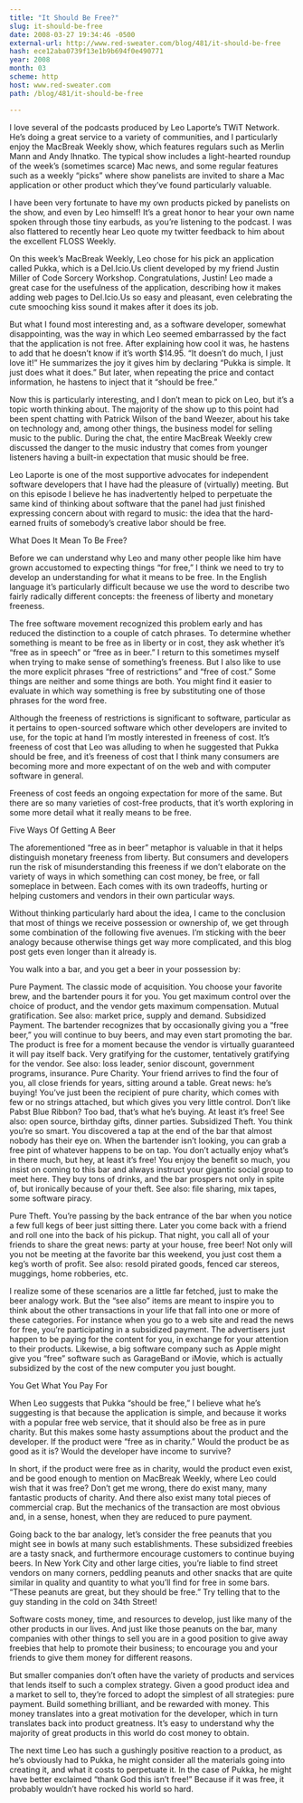 ```yaml
---
title: "It Should Be Free?"
slug: it-should-be-free
date: 2008-03-27 19:34:46 -0500
external-url: http://www.red-sweater.com/blog/481/it-should-be-free
hash: ece12aba0739f13e1b9b694f0e490771
year: 2008
month: 03
scheme: http
host: www.red-sweater.com
path: /blog/481/it-should-be-free

---
```


I love several of the podcasts produced by Leo Laporte’s TWiT Network. He’s doing a great service to a variety of communities, and I particularly enjoy the MacBreak Weekly show, which features regulars such as Merlin Mann and Andy Ihnatko. The typical show includes a light-hearted roundup of the week’s (sometimes scarce) Mac news, and some regular features such as a weekly “picks” where show panelists are invited to share a Mac application or other product which they’ve found particularly valuable.


I have been very fortunate to have my own products picked by panelists on the show, and even by Leo himself! It’s a great honor to hear your own name spoken through those tiny earbuds, as you’re listening to the podcast. I was also flattered to recently hear Leo quote my twitter feedback to him about the excellent FLOSS Weekly.



On this week’s MacBreak Weekly, Leo chose for his pick an application called  Pukka, which is a Del.Icio.Us client developed by my  friend Justin Miller of Code Sorcery Workshop. Congratulations, Justin! Leo made a great case for the usefulness of the application, describing how it makes adding web pages to Del.Icio.Us so easy and pleasant, even celebrating the cute smooching kiss sound it makes after it does its job.



But what I found most interesting and, as a software developer, somewhat disappointing, was the way in which Leo seemed embarrassed by the fact that the application is not free. After explaining how cool it was, he hastens to add that he doesn’t know if it’s worth $14.95. “It doesn’t do much, I just love it!” He  summarizes the joy it gives him by declaring “Pukka is simple. It just does what it does.” But later, when repeating the price and contact information, he hastens to inject that it “should be free.”


Now this is particularly interesting, and I don’t mean to pick on Leo, but it’s a topic worth thinking about. The majority of the show up to this point had been spent chatting with Patrick Wilson of the band Weezer, about his take on technology and, among other things, the business model for selling music to the public. During the chat, the entire MacBreak Weekly crew discussed the danger to the music industry that comes from younger listeners having a built-in expectation that music should be free.


Leo Laporte is one of the most supportive advocates for independent software developers that I have had the pleasure of (virtually) meeting. But on this episode I believe he has inadvertently helped to perpetuate the same kind of thinking about software that the panel had just finished expressing concern about with regard to music: the idea that the hard-earned fruits of somebody’s creative labor should be free.



What Does It Mean To Be Free?



Before we can understand why Leo and many other people like him have grown accustomed to expecting things “for free,” I think we need to try to develop an understanding for what it means to be free. In the English language it’s particularly difficult because we use the word to describe two fairly radically different concepts: the freeness of liberty and monetary freeness.



The free software movement recognized this problem early and has reduced the distinction to a couple of catch phrases. To determine whether something is meant to be free as in liberty or in cost, they ask whether it’s “free as in speech” or “free as in beer.” I return to this sometimes myself when trying to make sense of something’s freeness. But I also like to use the more explicit phrases “free of restrictions” and “free of cost.” Some things are neither and some things are both. You might find it easier to evaluate in which way something is free by substituting one of those phrases for the word free.



Although the freeness of restrictions is significant to software, particular as it pertains to open-sourced software which other developers are invited to use, for the topic at hand I’m mostly interested in freeness of cost. It’s freeness of cost that Leo was alluding to when he suggested that Pukka should be free, and it’s freeness of cost that I think many consumers are becoming more and more expectant of on the web and with computer software in general.



Freeness of cost feeds an ongoing expectation for more of the same. But there are so many varieties of cost-free products, that it’s worth exploring in some more detail what it really means to be free.



Five Ways Of Getting A Beer



The aforementioned “free as in beer” metaphor is valuable in that it helps distinguish monetary freeness from liberty. But consumers and developers run the risk of misunderstanding this freeness if we don’t elaborate on the variety of ways in which something can cost money, be free, or fall someplace in between. Each comes with its own tradeoffs, hurting or helping customers and vendors in their own particular ways.



Without thinking particularly hard about the idea, I came to the conclusion that most of things we receive possession or ownership of, we get through some combination of the following five avenues. I’m sticking with the beer analogy because otherwise things get way more complicated, and this blog post gets even longer than it already is.



You walk into a bar, and you get a beer in your possession by:




Pure Payment. The classic mode of acquisition. You choose your favorite brew, and the bartender pours it for you. You get maximum control over the choice of product, and the vendor gets maximum compensation. Mutual gratification. See also: market price, supply and demand.
Subsidized Payment. The bartender recognizes that by occasionally giving you a “free beer,” you will continue to buy beers, and may even start promoting the bar. The product is free for a moment because the vendor is virtually guaranteed it will pay itself back. Very gratifying for the customer, tentatively gratifying for the vendor. See also: loss leader, senior discount, government programs, insurance.
Pure Charity. Your friend arrives to find the four of you, all close friends for years, sitting around a table. Great news: he’s buying! You’ve just been the recipient of pure charity, which comes with few or no strings attached, but which gives you very little control. Don’t like Pabst Blue Ribbon? Too bad, that’s what he’s buying. At least it’s free! See also: open source, birthday gifts, dinner parties.
Subsidized Theft. You think you’re so smart. You discovered a tap at the end of the bar that almost nobody has their eye on. When the bartender isn’t looking, you can grab a free pint of whatever happens to be on tap. You don’t actually enjoy what’s in there much, but hey, at least it’s free! You enjoy the benefit so much, you insist on coming to this bar and always instruct your gigantic social group  to meet here. They buy tons of drinks, and the bar prospers not only in spite of, but ironically because of your theft. See also: file sharing, mix tapes, some software piracy.

Pure Theft. You’re passing by the back entrance of the bar when you notice a few full kegs of beer just sitting there. Later you come back with a friend and roll one into the back of his pickup. That night, you call all of your friends to share the great news: party at your house, free beer! Not only will you not be meeting at the favorite bar this weekend, you just cost them a keg’s worth of profit. See also: resold pirated goods, fenced car stereos, muggings, home robberies, etc.


I realize some of these scenarios are a little far fetched, just to make the beer analogy work. But the “see also” items are meant to inspire you to think about the other transactions in your life that fall into one or more of these categories. For instance when you go to a web site and read the news for free, you’re participating in a subsidized payment. The advertisers just happen to be paying for the content for you, in exchange for your attention to their products. Likewise, a big software company such as Apple might give you “free” software such as GarageBand or iMovie, which is actually subsidized by the cost of the new computer you just bought.



You Get What You Pay For



When Leo suggests that Pukka “should be free,” I believe what he’s suggesting is that because the application is simple, and because it works with a popular free web service, that it should also be free as in pure charity. But this makes some hasty assumptions about the product and the developer. If the product were “free as in charity.” Would the product be as good as it is? Would the developer have income to survive?



In short, if the product were free as in charity, would the product even exist, and be good enough to mention on MacBreak Weekly, where Leo could wish that it was free? Don’t get me wrong, there do exist many, many fantastic products of charity. And there also exist many total pieces of commercial crap. But the mechanics of the transaction are most obvious and, in a sense, honest, when they are reduced to pure payment.



Going back to the bar analogy, let’s consider the free peanuts that you might see in bowls at many such establishments. These subsidized freebies are a tasty snack, and furthermore encourage customers to continue buying beers. In New York City and other large cities, you’re liable to find street vendors on many corners, peddling peanuts and other snacks that are quite similar in quality and quantity to what you’ll find for free in some bars. “These peanuts are great, but they should be free.” Try telling that to the guy standing in the cold on 34th Street!


Software costs money, time, and resources to develop, just like many of the other products in our lives. And just like those peanuts on the bar, many companies with other things to sell you are in a good position to give away freebies that help to promote their business; to encourage you and your friends to give them money for different reasons.



But smaller companies don’t often have the variety of products and services that lends itself to such a complex strategy. Given a good product idea and a market to sell to, they’re forced to adopt the simplest of all strategies: pure payment. Build something brilliant, and be rewarded with money. This money translates into a great motivation for the developer, which in turn translates back into product greatness. It’s easy to understand why the majority of great products in this world do cost money to obtain.


The next time Leo has such a gushingly positive reaction to a product, as he’s obviously had to Pukka, he might consider all the materials going into creating it, and what it costs to perpetuate it. In the case of Pukka, he might have better exclaimed “thank God this isn’t free!” Because if it was free, it probably wouldn’t have rocked his world so hard.



